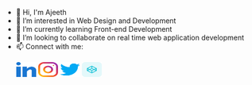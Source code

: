 - 👋 Hi, I'm Ajeeth
- 👀 I’m interested in Web Design and Development
- 🌱 I’m currently learning Front-end Development
- 💞️ I’m looking to collaborate on real time web application development
- 📫 Connect with me:<br><br>
  <a href="https://linkedin.com/in/ajeethnatarajan" target="_blank"><img align="center" src="linkedin.svg" alt="ajeethnatarajan" height="30" width="40" /></a>
  <a href="https://instagram.com/asperand_creations" target="_blank"><img align="center" src="instagram.svg" alt="asperand_creations" height="30" width="40" /></a>
  <a href="https://twitter.com/iam_ajeeth" target="_blank"><img align="center" src="twitter.svg" alt="iam_ajeeth" height="30" width="40" /></a>
  <a href="https://codepen.io/ajeethcse" target="_blank"><img align="center" src="codepen.svg" alt="ajeethcse" height="30" width="40" /></a>


<!---
iamajeeth/iamajeeth is a ✨ special ✨ repository because its `README.md` (this file) appears on your GitHub profile.
You can click the Preview link to take a look at your changes.
--->
